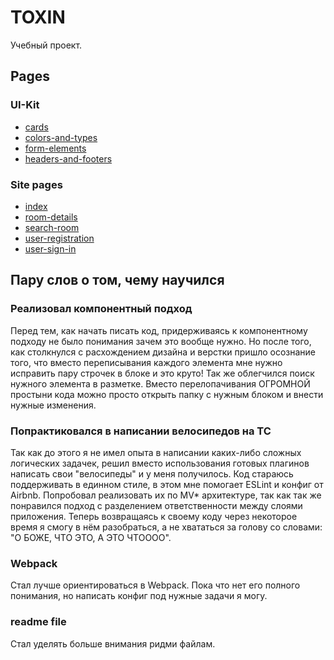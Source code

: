 # TOXIN
  Учебный проект.
## Pages
### UI-Kit
* [cards](https://olegkoryakov.github.io/toxin/dist/cards)
* [colors-and-types](https://olegkoryakov.github.io/toxin/dist/colors-and-types)
* [form-elements](https://olegkoryakov.github.io/toxin/dist/form-elements)
* [headers-and-footers](https://olegkoryakov.github.io/toxin/dist/headers-and-footers)
### Site pages
* [index](https://olegkoryakov.github.io/toxin/dist/index)
* [room-details](https://olegkoryakov.github.io/toxin/dist/room-details)
* [search-room](https://olegkoryakov.github.io/toxin/dist/search-room)
* [user-registration](https://olegkoryakov.github.io/toxin/dist/user-registration)
* [user-sign-in](https://olegkoryakov.github.io/toxin/dist/user-sign-in)
## Пару слов о том, чему научился
### Реализовал компонентный подход
Перед тем, как начать писать код, придерживаясь к компонентному подходу не было понимания зачем это вообще нужно.
Но после того, как столкнулся с расхождением дизайна и верстки пришло осознание того, что вместо переписывания каждого элемента
мне нужно исправить пару строчек в блоке и это круто!
Так же облегчился поиск нужного элемента в разметке.
Вместо перелопачивания ОГРОМНОЙ простыни кода можно просто открыть папку с нужным блоком и внести нужные изменения. 
### Попрактиковался в написании велосипедов на ТС
Так как до этого я не имел опыта в написании каких-либо сложных логических задачек,
решил вместо использования готовых плагинов написать свои "велосипеды" и у меня получилось.
Код стараюсь поддерживать в единном стиле, в этом мне помогает ESLint и конфиг от Airbnb.
Попробовал реализовать их по MV* архитектуре, так как так же понравился подход с разделением ответственности между слоями приложения.
Теперь возвращаясь к своему коду через некоторое время я смогу в нём разобраться, а не хвататься за голову со словами: "О БОЖЕ, ЧТО ЭТО, А ЭТО ЧТОООО".
### Webpack
Стал лучше ориентироваться в Webpack.
Пока что нет его полного понимания, но написать конфиг под нужные задачи я могу.
### readme file
Стал уделять больше внимания ридми файлам. 